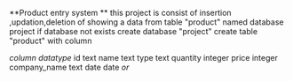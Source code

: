 **Product entry system **
this project is consist of insertion ,updation,deletion of showing  a data from table "product" named database project
if database not exists 
create database "project"
create table "product" with column

*column*          *datatype* 
id              text
name            text
type            text
quantity        integer 
price           integer
company_name    text
date            date
*or*
~~~run database.py file

